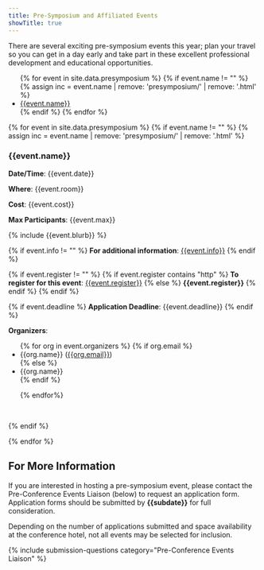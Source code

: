 ```yaml
---
title: Pre-Symposium and Affiliated Events
showTitle: true
---
```


There are several exciting pre-symposium events this year; plan your travel so you can get in a day early and take part in these excellent professional development and educational opportunities.

<div class="row">
<ul>
{% for event in site.data.presymposium %}
{% if event.name != "" %}
{% assign inc = event.name | remove: 'presymposium/' | remove: '.html' %}
<li> <a href="#{{inc}}">{{event.name}}</a> </li>
{% endif %}
{% endfor %}
</ul>
</div>

{% for event in site.data.presymposium %}
{% if event.name != "" %}
{% assign inc = event.name | remove: 'presymposium/' | remove: '.html' %}


<p><a name="{{inc}}"></a></p>

### {{event.name}}


**Date/Time**: {{event.date}}

**Where**: {{event.room}}

**Cost**: {{event.cost}}

**Max Participants**: {{event.max}}


{% include {{event.blurb}} %}

{% if event.info != "" %}
**For additional information**: <a href="{{event.info}}">{{event.info}}</a>
{% endif %}

{% if event.register != "" %}
  {% if event.register contains "http" %}
**To register for this event**: <a href="{{event.register}}">{{event.register}}</a>
  {% else %}
<b>{{event.register}}</b>
  {% endif %}
{% endif %}

{% if event.deadline %}
<b>Application Deadline</b>: {{event.deadline}}
{% endif %}

**Organizers**:
<ul>
{% for org in event.organizers %}
{% if org.email %}
  <li>{{org.name}} (<a href="mailto:{{org.email}}">{{org.email}}</a>)</li>
  {% else %}
    <li>{{org.name}}</li>
  {% endif %}

{% endfor%}
</ul>

<p>&nbsp;</p>
{% endif %}

{% endfor %}

## For More Information

If you are interested in hosting a pre-symposium event, please contact the Pre-Conference Events Liaison (below) to request an application form.  Application forms should be submitted by <b>{{subdate}}</b> for full consideration.

Depending on the number of applications submitted and space availability at the conference hotel, not all events may be selected for inclusion.  

{% include submission-questions category="Pre-Conference Events Liaison" %}

